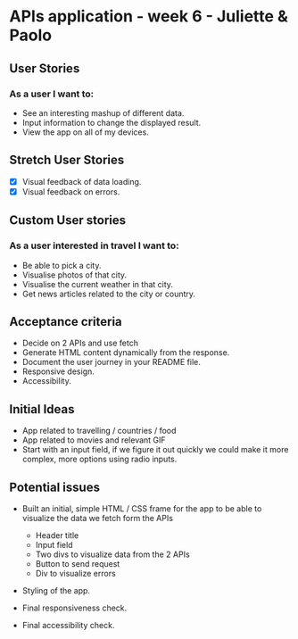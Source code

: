 # APIs application - week 6 - Juliette & Paolo

## User Stories

### As a user I want to:

* See an interesting mashup of different data.
* Input information to change the displayed result.
* View the app on all of my devices.

## Stretch User Stories
- [x] Visual feedback of data loading.
- [x] Visual feedback on errors.

## Custom User stories

### As a user interested in travel I want to:

* Be able to pick a city.
* Visualise photos of that city.
* Visualise the current weather in that city.
* Get news articles related to the city or country.


## Acceptance criteria
* Decide on 2 APIs and use fetch
* Generate HTML content dynamically from the response.
* Document the user journey in your README file.
* Responsive design.
* Accessibility.

## Initial Ideas
* App related to travelling / countries / food
* App related to movies and relevant GIF
* Start with an input field, if we figure it out quickly we could make it more complex, more options using radio inputs.

## Potential issues
* Built an initial, simple HTML / CSS frame for the app to be able to visualize the data we fetch form the APIs
  * Header title 
  * Input field
  * Two divs to visualize data from the 2 APIs
  * Button to send request
  * Div to visualize errors

* Styling of the app.
  
* Final responsiveness check.

* Final accessibility check.


